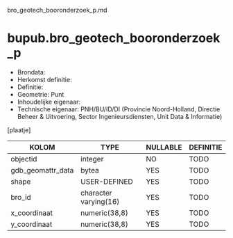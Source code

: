 bro_geotech_booronderzoek_p.md

# bupub.bro_geotech_booronderzoek_p


* Brondata: 
* Herkomst definitie: 
* Definitie: 
* Geometrie: Punt
* Inhoudelijke eigenaar: 
* Technische eigenaar: PNH/BU/ID/DI (Provincie Noord-Holland, Directie Beheer & Uitvoering, Sector Ingenieursdiensten, Unit Data & Informatie)

[plaatje]


|KOLOM                            |TYPE                       |NULLABLE|DEFINITIE|
|------                           |----                       |-----   |-----    |
|objectid                         |integer                    |NO      |TODO|
|gdb_geomattr_data                |bytea                      |YES     |TODO|
|shape                            |USER-DEFINED               |YES     |TODO|
|bro_id                           |character varying(16)      |YES     |TODO|
|x_coordinaat                     |numeric(38,8)              |YES     |TODO|
|y_coordinaat                     |numeric(38,8)              |YES     |TODO|
